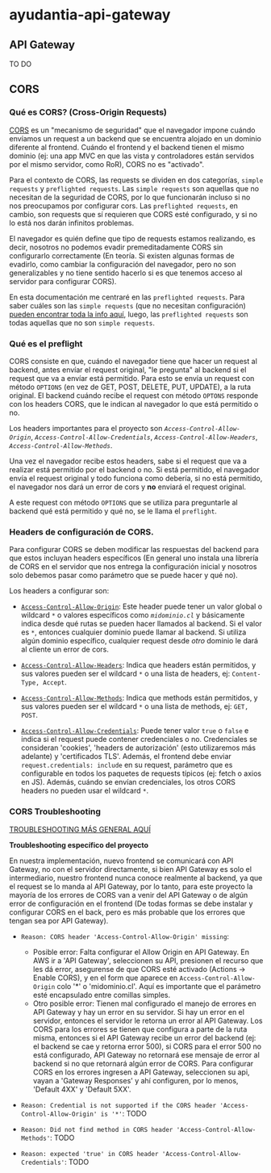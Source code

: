 # ayudantia-api-gateway

## API Gateway

TO DO

## CORS

### Qué es CORS? (Cross-Origin Requests)

[CORS](https://developer.mozilla.org/en-US/docs/Web/HTTP/CORS) es un "mecanismo de seguridad" que el navegador impone cuándo envíamos un request a un backend que se encuentra alojado en un dominio diferente al frontend. Cuándo el frontend y el backend tienen el mismo dominio (ej: una app MVC en que las vista y controladores están servidos por el mismo servidor, como RoR), CORS no es "activado".

Para el contexto de CORS, las requests se dividen en dos categorías, `simple requests` y `preflighted requests`. Las `simple requests` son aquellas que no necesitan de la seguridad de CORS, por lo que funcionarán incluso si no nos preocupamos por configurar cors. Las `preflighted requests`, en cambio, son requests que sí requieren que CORS esté configurado, y si no lo está nos darán infinitos problemas.

El navegador es quién define que tipo de requests estamos realizando, es decir, nosotros no podemos evadir premeditadamente CORS sin configurarlo correctamente (En teoría. Si existen algunas formas de evadirlo, como cambiar la configuración del navegador, pero no son generalizables y no tiene sentido hacerlo si es que tenemos acceso al servidor para configurar CORS).

En esta documentación me centraré en las `preflighted requests`. Para saber cuáles son las `simple requests` (que no necesitan configuración) [pueden encontrar toda la info aquí](https://developer.mozilla.org/en-US/docs/Web/HTTP/CORS#simple_requests), luego, las `preflighted requests` son todas aquellas que no son `simple requests`.


### Qué es el preflight

CORS consiste en que, cuándo el navegador tiene que hacer un request al backend, antes envíar el request original, "le pregunta" al backend si el request que va a envíar está permitido. Para esto se envía un request con método `OPTIONS` (en vez de GET, POST, DELETE, PUT, UPDATE), a la ruta original. El backend cuándo recibe el request con método `OPTONS`  responde con los headers CORS, que le indican al navegador lo que está permitido o no.

Los headers importantes para el proyecto son *`Access-Control-Allow-Origin`*, *`Access-Control-Allow-Credentials`*, *`Access-Control-Allow-Headers`*, *`Access-Control-Allow-Methods`*.

Una vez el navegador recibe estos headers, sabe si el request que va a realizar está permitido por el backend o no. Si está permitido, el navegador envía el request original y todo funciona como debería, si no está permitido, el navegador nos dará un error de cors y **no** enviará el request original.

A este request con método `OPTIONS` que se utiliza para preguntarle al backend qué está permitido y qué no, se le llama el `preflight`.

### Headers de configuración de CORS.

Para configurar CORS se deben modificar las respuestas del backend para que estos incluyan headers específicos (En general uno instala una librería de CORS en el servidor que nos entrega la configuración inicial y nosotros solo debemos pasar como parámetro que se puede hacer y qué no).

Los headers a configurar son:

- [`Access-Control-Allow-Origin`](https://developer.mozilla.org/en-US/docs/Web/HTTP/Headers/Access-Control-Allow-Origin): Este header puede tener un valor global o wildcard *`*`* o valores específicos como *`midominio.cl`* y básicamente indica desde qué rutas se pueden hacer llamados al backend. Si el valor es *`*`*, entonces cualquier dominio puede llamar al backend. Si utiliza algún dominio específico, cualquier request desde *otro* dominio le dará al cliente un error de cors.
  
- [`Access-Control-Allow-Headers`](https://developer.mozilla.org/en-US/docs/Web/HTTP/Headers/Access-Control-Allow-Headers): Indica que headers están permitidos, y sus valores pueden ser el wildcard *`*`* o una lista de headers, ej: `Content-Type, Accept`.

- [`Access-Control-Allow-Methods`](https://developer.mozilla.org/en-US/docs/Web/HTTP/Headers/Access-Control-Allow-Methods): Indica que methods están permitidos, y sus valores pueden ser el wildcard *`*`* o una lista de methods, ej: `GET, POST`.

- [`Access-Control-Allow-Credentials`](https://developer.mozilla.org/en-US/docs/Web/HTTP/Headers/Access-Control-Allow-Credentials): Puede tener valor `true` o `false` e indica si el request puede contener credenciales o no. Credenciales se consideran 'cookies', 'headers de autorización' (esto utilizaremos más adelante) y 'certificados TLS'. Además, el frontend debe enviar `request.credentials: include` en su request, parámetro que es configurable en todos los paquetes de requests típicos (ej: fetch o axios en JS). Además, cuándo se envían credenciales, los otros CORS headers no pueden usar el wildcard `*`.

### CORS Troubleshooting

[TROUBLESHOOTING MÁS GENERAL AQUÍ](https://developer.mozilla.org/en-US/docs/Web/HTTP/CORS/Errors)

**Troubleshooting específico del proyecto**

En nuestra implementación, nuevo frontend se comunicará con API Gateway, no con el servidor directamente, si bien API Gateway es solo el intermediario, nuestro frontend nunca conoce realmente al backend, ya que el request se lo manda al API Gateway, por lo tanto, para este proyecto la mayoría de los errores de CORS van a venir del API Gateway o de algún error de configuración en el frontend (De todas formas se debe instalar y configurar CORS en el back, pero es más probable que los errores que tengan sea por API Gateway).

- `Reason: CORS header 'Access-Control-Allow-Origin' missing`: 
  - Posible error: Falta configurar el Allow Origin en API Gateway. En AWS ir a 'API Gateway', seleccionen su API, presionen el recurso que les dá error, asegurense de que CORS esté activado (Actions -> Enable CORS), y en el form que aparece en `Access-Control-Allow-Origin` colo '*' o 'midominio.cl'. Aquí es importante que el parámetro esté encapsulado entre comillas simples.
  - Otro posible error: Tienen mal configurado el manejo de errores en API Gateway y hay un error en su servidor. Si hay un error en el servidor, entonces el servidor le retorna un error al API Gateway. Los CORS para los errores se  tienen que configura a parte de la ruta misma, entonces si el API Gateway recibe un error del backend (ej: el backend se cae y retorna error 500), si CORS para el error 500 no está configurado, API Gateway no retornará ese mensaje de error al backend si no que retornará algún error de CORS. Para configurar CORS en los errores ingresen a API Gateway, seleccionen su api, vayan a 'Gateway Responses' y ahí configuren, por lo menos, 'Default 4XX' y 'Default 5XX'.

- `Reason: Credential is not supported if the CORS header 'Access-Control-Allow-Origin' is '*'`: TODO
- `Reason: Did not find method in CORS header 'Access-Control-Allow-Methods'`: TODO
- `Reason: expected 'true' in CORS header 'Access-Control-Allow-Credentials'`: TODO
